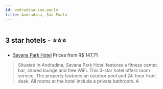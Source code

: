 ```yaml
---
id: andradina-sao-paulo
title: Andradina, São Paulo
---
```


<center><img src="http://media.omnibees.com/Images/9839/Property/471283.jpg" alt="" /></center>


##  3 star hotels - ⭐️⭐️⭐️

-    [Savana Park Hotel](https://us.hurb.com/hotels/andradina/savana-park-hotel-OMN-9839?cmp=18055) Prices from R$ 147,71
   > Situated in Andradina, Savana Park Hotel features a fitness center, bar, shared lounge and free WiFi. This 3-star hotel offers room service. The property features an outdoor pool and 24-hour front desk. All rooms at the hotel include a private bathroom. A
